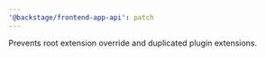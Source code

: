 ```yaml
---
'@backstage/frontend-app-api': patch
---
```


Prevents root extension override and duplicated plugin extensions.
